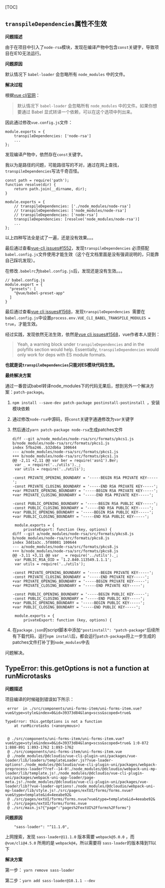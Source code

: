 [TOC]

## `transpileDependencies`属性不生效

**问题描述**

由于在项目中引入了`node-rsa`模块，发现在编译产物中包含`const`关键字，导致项目在IE10无法运行。

**问题原因**

默认情况下 `babel-loader` 会忽略所有 `node_modules` 中的文件。

**解决过程**

根据[vue cli官网](https://cli.vuejs.org/zh/config/#transpiledependencies)：

> 默认情况下 `babel-loader` 会忽略所有 `node_modules` 中的文件。如果你想要通过 Babel 显式转译一个依赖，可以在这个选项中列出来。

因此通过修改`vue.config.js`文件：

```
module.exports = {
    transpileDependencies: ['node-rsa']
    ...
};
```

发现编译产物中，依然存在`const`关键字。

我以为是路径的问题，可能路径写的不对，通过在网上查找，`transpileDependencies`写法千奇百怪。

```
const path = require('path');
function resolve(dir) {
    return path.join(__dirname, dir);
}

module.exports = {
    // transpileDependencies: ['./node_modules/node-rsa']
    // transpileDependencies: ['node_modules/node-rsa']
    // transpileDependencies: ['node-rsa']
    transpileDependencies: [resolve('node_modules/node-rsa')]
    ...
};
```

以上四种写法全是试了一遍，还是没有效果。。。

最后通过查看[vue-cli issues#1552](https://github.com/vuejs/vue-cli/issues/1552)，发现`transpileDependencies` 必须搭配`babel.config.js`文件使用才能生效（这个在文档里面是没有强调说明的，只能靠自己踩坑发现）。

在修改`.babelrc`为`babel.config.js`后，发现还是没有生效。。。

```
// babel.config.js
module.export = {
  "presets": [
    "@vue/babel-preset-app"
  ]
}
```

最后通过查看[vue cli issues#1568](https://github.com/vuejs/vue-cli/issues/1568)，发现`transpileDependencies `需要在`babel.config.js`中设置`process.env.VUE_CLI_BABEL_TRANSPILE_MODULES = true`，才能生效。

经过实践，发现依然无法生效，依然是[vue cli issues#1568](https://github.com/vuejs/vue-cli/issues/1568)，vue作者本人提到：

> Yeah, a warning block under `transpileDependencies` and in the polyfills section would help. Essentially, `transpileDependencies` would only work for deps with ES module formats.

**也就是说`transpileDependencies`只能对ES模块代码生效。**

**最终解决方案**

通过一番尝试babel转译node_modules下的代码无果后，想到另外一个解决方案：`patch-package`。

1. `npm install --save-dev patch-package postinstall-postinstall `，安装模块依赖

2. 通过修改`node-rsa`中源码，将`const`关键字通通修改为`var`关键字

3. 然后通过`yarn patch-package node-rsa`生成patches文件

   ```
   diff --git a/node_modules/node-rsa/src/formats/pkcs1.js b/node_modules/node-rsa/src/formats/pkcs1.js
   index 5fba246..b32db6a 100644
   --- a/node_modules/node-rsa/src/formats/pkcs1.js
   +++ b/node_modules/node-rsa/src/formats/pkcs1.js
   @@ -2,11 +2,11 @@ var ber = require('asn1').Ber;
    var _ = require('../utils')._;
    var utils = require('../utils');
    
   -const PRIVATE_OPENING_BOUNDARY = '-----BEGIN RSA PRIVATE KEY-----';
   -const PRIVATE_CLOSING_BOUNDARY = '-----END RSA PRIVATE KEY-----';
   +var PRIVATE_OPENING_BOUNDARY = '-----BEGIN RSA PRIVATE KEY-----';
   +var PRIVATE_CLOSING_BOUNDARY = '-----END RSA PRIVATE KEY-----';
    
   -const PUBLIC_OPENING_BOUNDARY = '-----BEGIN RSA PUBLIC KEY-----';
   -const PUBLIC_CLOSING_BOUNDARY = '-----END RSA PUBLIC KEY-----';
   +var PUBLIC_OPENING_BOUNDARY = '-----BEGIN RSA PUBLIC KEY-----';
   +var PUBLIC_CLOSING_BOUNDARY = '-----END RSA PUBLIC KEY-----';
    
    module.exports = {
        privateExport: function (key, options) {
   diff --git a/node_modules/node-rsa/src/formats/pkcs8.js b/node_modules/node-rsa/src/formats/pkcs8.js
   index 3dd1a3c..5f88081 100644
   --- a/node_modules/node-rsa/src/formats/pkcs8.js
   +++ b/node_modules/node-rsa/src/formats/pkcs8.js
   @@ -3,11 +3,11 @@ var _ = require('../utils')._;
    var PUBLIC_RSA_OID = '1.2.840.113549.1.1.1';
    var utils = require('../utils');
    
   -const PRIVATE_OPENING_BOUNDARY = '-----BEGIN PRIVATE KEY-----';
   -const PRIVATE_CLOSING_BOUNDARY = '-----END PRIVATE KEY-----';
   +var PRIVATE_OPENING_BOUNDARY = '-----BEGIN PRIVATE KEY-----';
   +var PRIVATE_CLOSING_BOUNDARY = '-----END PRIVATE KEY-----';
    
   -const PUBLIC_OPENING_BOUNDARY = '-----BEGIN PUBLIC KEY-----';
   -const PUBLIC_CLOSING_BOUNDARY = '-----END PUBLIC KEY-----';
   +var PUBLIC_OPENING_BOUNDARY = '-----BEGIN PUBLIC KEY-----';
   +var PUBLIC_CLOSING_BOUNDARY = '-----END PUBLIC KEY-----';
    
    module.exports = {
        privateExport: function (key, options) {
   ```

4. 在`package.json`的script脚本中添加`"postinstall": "patch-package"`后续所有下载代码，运行`npm install`后，都会运行`patch-package`将上一步生成的patches文件打补丁到`node_modules`中去

问题解决。

## TypeError: this.getOptions is not a function at runMicrotasks

**问题描述**

项目编译的时候碰到错误如下所示：

```
 error  in ./src/components/uni-forms-item/uni-forms-item.vue?vue&type=style&index=0&id=39373d84&lang=scss&scoped=true&

TypeError: this.getOptions is not a function
    at runMicrotasks (<anonymous>)


 @ ./src/components/uni-forms-item/uni-forms-item.vue?vue&type=style&index=0&id=39373d84&lang=scss&scoped=true& 1:0-872 1:888-891 1:893-1762 1:893-1762
 @ ./src/components/uni-forms-item/uni-forms-item.vue
 @ ./node_modules/@dcloudio/vue-cli-plugin-uni/packages/vue-loader/lib/loaders/templateLoader.js??vue-loader-options!./node_modules/@dcloudio/vue-cli-plugin-uni/packages/webpack-preprocess-loader??ref--14-0!./node_modules/@dcloudio/webpack-uni-mp-loader/lib/template.js!./node_modules/@dcloudio/vue-cli-plugin-uni/packages/webpack-uni-app-loader/page-meta.js!./node_modules/@dcloudio/vue-cli-plugin-uni/packages/vue-loader/lib??vue-loader-options!./node_modules/@dcloudio/webpack-uni-mp-loader/lib/style.js!./src/pages/extUI/forms/forms.nvue?vue&type=template&id=4eeabe92&
 @ ./src/pages/extUI/forms/forms.nvue?vue&type=template&id=4eeabe92&
 @ ./src/pages/extUI/forms/forms.nvue
 @ ./src/main.js?{"page":"pages%2FextUI%2Fforms%2Fforms"}
```

**问题原因**

```
    "sass-loader": "^11.1.0",
```

上网搜索，发现 `sass-loader@11.1.0` 版本需要 `webpack@5.0.0` ，而 `@vue/cli@4.5.0` 所用的是 `webpack@4`，所以需要将 `sass-loader`的版本降到11以下

**解决方案**

第一步： `yarn remove sass-loader`

第二步：`yarn add sass-loader@10.1.1 --dev`

